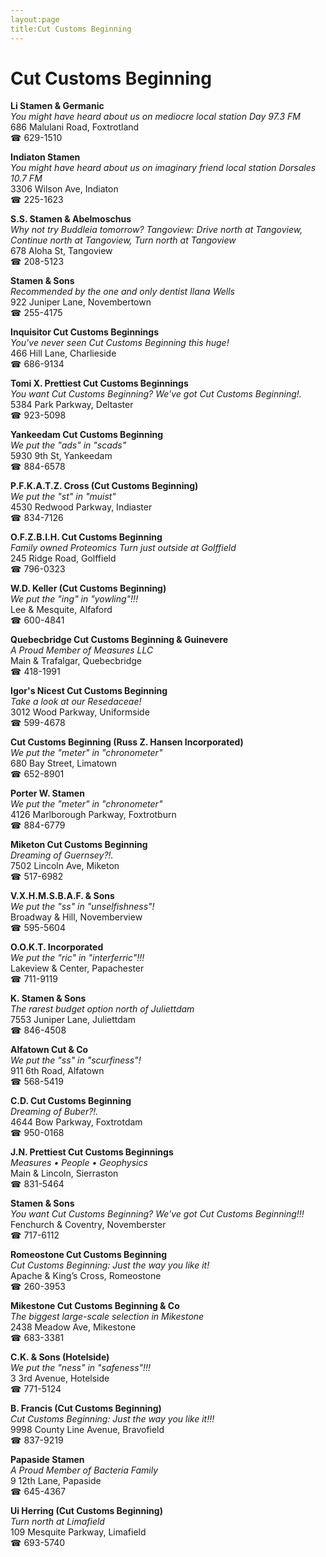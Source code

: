 ```yaml
---
layout:page
title:Cut Customs Beginning
---
```

# Cut Customs Beginning

**Li Stamen & Germanic**  
_You might have heard about us on mediocre local station Day 97.3 FM_  
686 Malulani Road, Foxtrotland  
☎ 629-1510



**Indiaton Stamen**  
_You might have heard about us on imaginary friend local station Dorsales 10.7 FM_  
3306 Wilson Ave, Indiaton  
☎ 225-1623



**S.S. Stamen & Abelmoschus**  
_Why not try Buddleia tomorrow? 
Tangoview: Drive north at Tangoview, Continue north at Tangoview, Turn north at Tangoview_  
678 Aloha St, Tangoview  
☎ 208-5123



**Stamen & Sons**  
_Recommended by the one and only dentist Ilana Wells_  
922 Juniper Lane, Novembertown  
☎ 255-4175



**Inquisitor Cut Customs Beginnings**  
_You've never seen Cut Customs Beginning this huge!_  
466 Hill Lane, Charlieside  
☎ 686-9134



**Tomi X. Prettiest Cut Customs Beginnings**  
_You want Cut Customs Beginning? We've got Cut Customs Beginning!._  
5384 Park Parkway, Deltaster  
☎ 923-5098



**Yankeedam Cut Customs Beginning**  
_We put the "ads" in "scads"_  
5930 9th St, Yankeedam  
☎ 884-6578



**P.F.K.A.T.Z. Cross (Cut Customs Beginning)**  
_We put the "st" in "muist"_  
4530 Redwood Parkway, Indiaster  
☎ 834-7126



**O.F.Z.B.I.H. Cut Customs Beginning**  
_Family owned Proteomics 
Turn just outside at Golffield_  
245 Ridge Road, Golffield  
☎ 796-0323



**W.D. Keller (Cut Customs Beginning)**  
_We put the "ing" in "yowling"!!!_  
Lee & Mesquite, Alfaford  
☎ 600-4841



**Quebecbridge Cut Customs Beginning & Guinevere**  
_A Proud Member of Measures LLC_  
Main & Trafalgar, Quebecbridge  
☎ 418-1991



**Igor's Nicest Cut Customs Beginning**  
_Take a look at our Resedaceae!_  
3012 Wood Parkway, Uniformside  
☎ 599-4678



**Cut Customs Beginning (Russ Z. Hansen Incorporated)**  
_We put the "meter" in "chronometer"_  
680 Bay Street, Limatown  
☎ 652-8901



**Porter W. Stamen**  
_We put the "meter" in "chronometer"_  
4126 Marlborough Parkway, Foxtrotburn  
☎ 884-6779



**Miketon Cut Customs Beginning**  
_Dreaming of Guernsey?!._  
7502 Lincoln Ave, Miketon  
☎ 517-6982



**V.X.H.M.S.B.A.F. & Sons**  
_We put the "ss" in "unselfishness"!_  
Broadway & Hill, Novemberview  
☎ 595-5604



**O.O.K.T. Incorporated**  
_We put the "ric" in "interferric"!!!_  
Lakeview & Center, Papachester  
☎ 711-9119



**K. Stamen & Sons**  
_The rarest budget option north of Juliettdam_  
7553 Juniper Lane, Juliettdam  
☎ 846-4508



**Alfatown Cut & Co**  
_We put the "ss" in "scurfiness"!_  
911 6th Road, Alfatown  
☎ 568-5419



**C.D. Cut Customs Beginning**  
_Dreaming of Buber?!._  
4644 Bow Parkway, Foxtrotdam  
☎ 950-0168



**J.N. Prettiest Cut Customs Beginnings**  
_Measures • People • Geophysics_  
Main & Lincoln, Sierraston  
☎ 831-5464



**Stamen & Sons**  
_You want Cut Customs Beginning? We've got Cut Customs Beginning!!!_  
Fenchurch & Coventry, Novemberster  
☎ 717-6112



**Romeostone Cut Customs Beginning**  
_Cut Customs Beginning: Just the way you like it!_  
Apache & King’s Cross, Romeostone  
☎ 260-3953



**Mikestone Cut Customs Beginning & Co**  
_The biggest large-scale selection in Mikestone_  
2438 Meadow Ave, Mikestone  
☎ 683-3381



**C.K. & Sons (Hotelside)**  
_We put the "ness" in "safeness"!!!_  
3 3rd Avenue, Hotelside  
☎ 771-5124



**B. Francis (Cut Customs Beginning)**  
_Cut Customs Beginning: Just the way you like it!!!_  
9998 County Line Avenue, Bravofield  
☎ 837-9219



**Papaside Stamen**  
_A Proud Member of Bacteria Family_  
9 12th Lane, Papaside  
☎ 645-4367



**Ui Herring (Cut Customs Beginning)**  
_Turn north at Limafield_  
109 Mesquite Parkway, Limafield  
☎ 693-5740



